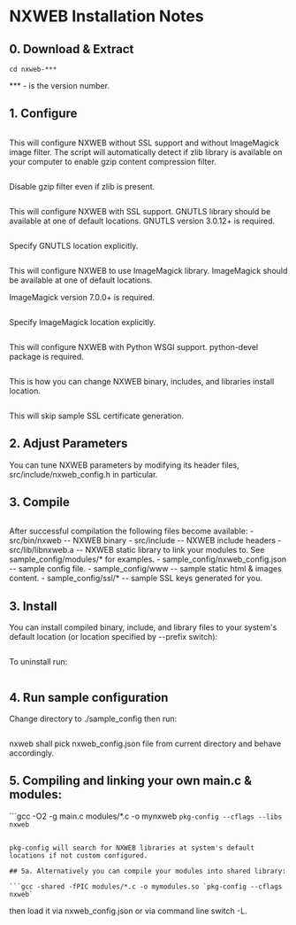 NXWEB Installation Notes
========================

## 0. Download & Extract

```tar xfz nxweb-***.tar.gz
cd nxweb-***
```

*** - is the version number.

## 1. Configure

```./configure
```

This will configure NXWEB without SSL support and without ImageMagick image filter.
The script will automatically detect if zlib library is available on your computer
to enable gzip content compression filter.

```./configure --without-zlib
```

Disable gzip filter even if zlib is present.

```./configure --with-gnutls
```

This will configure NXWEB with SSL support. GNUTLS library should be available
at one of default locations.
GNUTLS version 3.0.12+ is required.

```./configure --with-gnutls=/install-prefix-of-gnutls
```

Specify GNUTLS location explicitly.

```./configure --with-imagemagick
```

This will configure NXWEB to use ImageMagick library. ImageMagick should be available
at one of default locations.

ImageMagick version 7.0.0+ is required.

```./configure --with-imagemagick=/install-prefix-of-imagemagick
```

Specify ImageMagick location explicitly.

```./configure --with-python
```

This will configure NXWEB with Python WSGI support. python-devel package is required.

```./configure --prefix=/path-to-install
```

This is how you can change NXWEB binary, includes, and libraries install location.

```./configure --disable-certificates
```

This will skip sample SSL certificate generation.

## 2. Adjust Parameters

You can tune NXWEB parameters by modifying its header files,
src/include/nxweb_config.h in particular.

## 3. Compile

```make
```

After successful compilation the following files become available:
    - src/bin/nxweb       -- NXWEB binary
    - src/include         -- NXWEB include headers
    - src/lib/libnxweb.a  -- NXWEB static library to link your modules to.
                             See sample_config/modules/* for examples.
    - sample_config/nxweb_config.json -- sample config file.
    - sample_config/www   -- sample static html & images content.
    - sample_config/ssl/* -- sample SSL keys generated for you.

## 3. Install

You can install compiled binary, include, and library files to your system's
default location (or location specified by --prefix switch):

```sudo make install
```

To uninstall run:

```sudo make uninstall
```


## 4. Run sample configuration

  Change directory to ./sample_config then run:

```nxweb
```

nxweb shall pick nxweb_config.json file from current directory and behave accordingly.

## 5. Compiling and linking your own main.c & modules:

```gcc -O2 -g main.c modules/*.c -o mynxweb `pkg-config --cflags --libs nxweb`
```

pkg-config will search for NXWEB libraries at system's default locations if not custom configured.

## 5a. Alternatively you can compile your modules into shared library:

```gcc -shared -fPIC modules/*.c -o mymodules.so `pkg-config --cflags nxweb`
```

then load it via nxweb_config.json or via command line switch -L.
